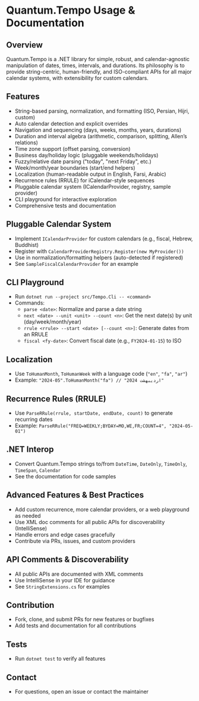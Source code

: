 # Quantum.Tempo Usage & Documentation

## Overview
Quantum.Tempo is a .NET library for simple, robust, and calendar-agnostic manipulation of dates, times, intervals, and durations. Its philosophy is to provide string-centric, human-friendly, and ISO-compliant APIs for all major calendar systems, with extensibility for custom calendars.

## Features
- String-based parsing, normalization, and formatting (ISO, Persian, Hijri, custom)
- Auto calendar detection and explicit overrides
- Navigation and sequencing (days, weeks, months, years, durations)
- Duration and interval algebra (arithmetic, comparison, splitting, Allen’s relations)
- Time zone support (offset parsing, conversion)
- Business day/holiday logic (pluggable weekends/holidays)
- Fuzzy/relative date parsing ("today", "next Friday", etc.)
- Week/month/year boundaries (start/end helpers)
- Localization (human-readable output in English, Farsi, Arabic)
- Recurrence rules (RRULE) for iCalendar-style sequences
- Pluggable calendar system (ICalendarProvider, registry, sample provider)
- CLI playground for interactive exploration
- Comprehensive tests and documentation

## Pluggable Calendar System
- Implement `ICalendarProvider` for custom calendars (e.g., fiscal, Hebrew, Buddhist)
- Register with `CalendarProviderRegistry.Register(new MyProvider())`
- Use in normalization/formatting helpers (auto-detected if registered)
- See `SampleFiscalCalendarProvider` for an example

## CLI Playground
- Run `dotnet run --project src/Tempo.Cli -- <command>`
- Commands:
  - `parse <date>`: Normalize and parse a date string
  - `next <date> --unit <unit> --count <n>`: Get the next date(s) by unit (day/week/month/year)
  - `rrule <rrule> --start <date> [--count <n>]`: Generate dates from an RRULE
  - `fiscal <fy-date>`: Convert fiscal date (e.g., `FY2024-01-15`) to ISO

## Localization
- Use `ToHumanMonth`, `ToHumanWeek` with a language code (`"en"`, `"fa"`, `"ar"`)
- Example: `"2024-05".ToHumanMonth("fa") // "اردیبهشت 2024"`

## Recurrence Rules (RRULE)
- Use `ParseRRule(rrule, startDate, endDate, count)` to generate recurring dates
- Example: `ParseRRule("FREQ=WEEKLY;BYDAY=MO,WE,FR;COUNT=4", "2024-05-01")`

## .NET Interop
- Convert Quantum.Tempo strings to/from `DateTime`, `DateOnly`, `TimeOnly`, `TimeSpan`, `Calendar`
- See the documentation for code samples

## Advanced Features & Best Practices
- Add custom recurrence, more calendar providers, or a web playground as needed
- Use XML doc comments for all public APIs for discoverability (IntelliSense)
- Handle errors and edge cases gracefully
- Contribute via PRs, issues, and custom providers

## API Comments & Discoverability
- All public APIs are documented with XML comments
- Use IntelliSense in your IDE for guidance
- See `StringExtensions.cs` for examples

## Contribution
- Fork, clone, and submit PRs for new features or bugfixes
- Add tests and documentation for all contributions

## Tests
- Run `dotnet test` to verify all features

## Contact
- For questions, open an issue or contact the maintainer 